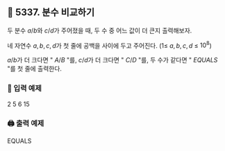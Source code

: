 ## 🏁 5337. 분수 비교하기
두 분수 $a/b$와 $c/d$가 주어졌을 때, 두 수 중 어느 값이 더 큰지 출력해보자.

네 자연수 $a,b,c,d$가 첫 줄에 공백을 사이에 두고 주어진다. (1≤ $a,b,c,d$ ≤ $10^8$)

$a/b$가 더 크다면 " $A/B$ "를, $c/d$가 더 크다면 " $C/D$ "를, 두 수가 같다면 " $EQUALS$ "를 첫 줄에 출력한다.

### 📝 입력 예제
2 5 6 15

### 🖨️ 출력 예제
EQUALS

